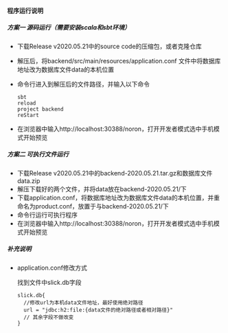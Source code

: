 #### 程序运行说明

##### 方案一 源码运行（需要安装scala和sbt环境）

- 下载Release v2020.05.21中的source code的压缩包，或者克隆仓库

- 解压后，将backend/src/main/resources/application.conf 文件中将数据库地址改为数据库文件data的本机位置

- 命令行进入到解压后的文件路径，并输入以下命令

  ```
  sbt
  reload
  project backend
  reStart
  ```

- 在浏览器中输入http://localhost:30388/noron，打开开发者模式选中手机模式开始预览

##### 方案二 可执行文件运行

- 下载Release v2020.05.21中的backend-2020.05.21.tar.gz和数据库文件data.zip
- 解压下载好的两个文件，并将data放在backend-2020.05.21/下
- 下载application.conf，将数据库地址改为数据库文件data的本机位置，并重命名为product.conf，放置于与backend-2020.05.21/下
- 命令行运行可执行程序
- 在浏览器中输入http://localhost:30388/noron，打开开发者模式选中手机模式开始预览

##### 补充说明

- application.conf修改方式

  找到文件中slick.db字段

  ```
  slick.db{
  	//修改url为本机data文件地址，最好使用绝对路径
  	url = "jdbc:h2:file:{data文件的绝对路径或者相对路径}"
  	// 其余字段不做改变
  }
  ```

  
